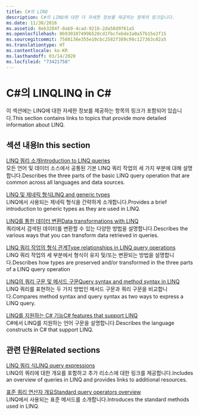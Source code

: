 ```yaml
---
title: C#의 LINQ
description: C#의 LINQ에 대한 더 자세한 정보를 제공하는 항목의 링크입니다.
ms.date: 11/30/2016
ms.assetid: 8eb3284f-0ab9-4cad-9216-2da58d9761a5
ms.openlocfilehash: 0b9301074996528cd1fbcfebde3a0a57b15e2f15
ms.sourcegitcommit: 7588136e355e10cbc2582f389c90c127363c02a5
ms.translationtype: HT
ms.contentlocale: ko-KR
ms.lasthandoff: 03/14/2020
ms.locfileid: "73421758"
---
```

# <a name="linq-in-c"></a><span data-ttu-id="50738-103">C\#의 LINQ</span><span class="sxs-lookup"><span data-stu-id="50738-103">LINQ in C\#</span></span>

<span data-ttu-id="50738-104">이 섹션에는 LINQ에 대한 자세한 정보를 제공하는 항목의 링크가 포함되어 있습니다.</span><span class="sxs-lookup"><span data-stu-id="50738-104">This section contains links to topics that provide more detailed information about LINQ.</span></span>

## <a name="in-this-section"></a><span data-ttu-id="50738-105">섹션 내용</span><span class="sxs-lookup"><span data-stu-id="50738-105">In this section</span></span>

[<span data-ttu-id="50738-106">LINQ 쿼리 소개</span><span class="sxs-lookup"><span data-stu-id="50738-106">Introduction to LINQ queries</span></span>](../programming-guide/concepts/linq/introduction-to-linq-queries.md)  
<span data-ttu-id="50738-107">모든 언어 및 데이터 소스에서 공통된 기본 LINQ 쿼리 작업의 세 가지 부분에 대해 설명합니다.</span><span class="sxs-lookup"><span data-stu-id="50738-107">Describes the three parts of the basic LINQ query operation that are common across all languages and data sources.</span></span>  

[<span data-ttu-id="50738-108">LINQ 및 제네릭 형식</span><span class="sxs-lookup"><span data-stu-id="50738-108">LINQ and generic types</span></span>](../programming-guide/concepts/linq/linq-and-generic-types.md)  
<span data-ttu-id="50738-109">LINQ에서 사용되는 제네릭 형식을 간략하게 소개합니다.</span><span class="sxs-lookup"><span data-stu-id="50738-109">Provides a brief introduction to generic types as they are used in LINQ.</span></span>

[<span data-ttu-id="50738-110">LINQ를 통한 데이터 변환</span><span class="sxs-lookup"><span data-stu-id="50738-110">Data transformations with LINQ</span></span>](../programming-guide/concepts/linq/data-transformations-with-linq.md)  
<span data-ttu-id="50738-111">쿼리에서 검색된 데이터를 변환할 수 있는 다양한 방법을 설명합니다.</span><span class="sxs-lookup"><span data-stu-id="50738-111">Describes the various ways that you can transform data retrieved in queries.</span></span>

[<span data-ttu-id="50738-112">LINQ 쿼리 작업의 형식 관계</span><span class="sxs-lookup"><span data-stu-id="50738-112">Type relationships in LINQ query operations</span></span>](../programming-guide/concepts/linq/type-relationships-in-linq-query-operations.md)  
<span data-ttu-id="50738-113">LINQ 쿼리 작업의 세 부분에서 형식이 유지 및/또는 변환되는 방법을 설명합니다.</span><span class="sxs-lookup"><span data-stu-id="50738-113">Describes how types are preserved and/or transformed in the three parts of a LINQ query operation</span></span>

[<span data-ttu-id="50738-114">LINQ의 쿼리 구문 및 메서드 구문</span><span class="sxs-lookup"><span data-stu-id="50738-114">Query syntax and method syntax in LINQ</span></span>](../programming-guide/concepts/linq/query-syntax-and-method-syntax-in-linq.md)  
<span data-ttu-id="50738-115">LINQ 쿼리를 표현하는 두 가지 방법인 메서드 구문과 쿼리 구문을 비교합니다.</span><span class="sxs-lookup"><span data-stu-id="50738-115">Compares method syntax and query syntax as two ways to express a LINQ query.</span></span>

[<span data-ttu-id="50738-116">LINQ를 지원하는 C# 기능</span><span class="sxs-lookup"><span data-stu-id="50738-116">C# features that support LINQ</span></span>](../programming-guide/concepts/linq/features-that-support-linq.md)  
<span data-ttu-id="50738-117">C#에서 LINQ를 지원하는 언어 구문을 설명합니다.</span><span class="sxs-lookup"><span data-stu-id="50738-117">Describes the language constructs in C# that support LINQ.</span></span>

## <a name="related-sections"></a><span data-ttu-id="50738-118">관련 단원</span><span class="sxs-lookup"><span data-stu-id="50738-118">Related sections</span></span>

[<span data-ttu-id="50738-119">LINQ 쿼리 식</span><span class="sxs-lookup"><span data-stu-id="50738-119">LINQ query expressions</span></span>](index.md)  
<span data-ttu-id="50738-120">LINQ의 쿼리에 대한 개요를 포함하고 추가 리소스에 대한 링크를 제공합니다.</span><span class="sxs-lookup"><span data-stu-id="50738-120">Includes an overview of queries in LINQ and provides links to additional resources.</span></span>

[<span data-ttu-id="50738-121">표준 쿼리 연산자 개요</span><span class="sxs-lookup"><span data-stu-id="50738-121">Standard query operators overview</span></span>](../programming-guide/concepts/linq/standard-query-operators-overview.md)  
<span data-ttu-id="50738-122">LINQ에서 사용되는 표준 메서드를 소개합니다.</span><span class="sxs-lookup"><span data-stu-id="50738-122">Introduces the standard methods used in LINQ.</span></span>
